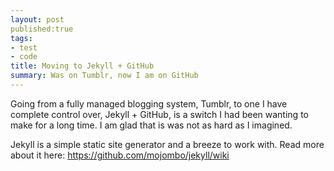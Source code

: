 ```yaml
---
layout: post
published:true
tags:
- test
- code
title: Moving to Jekyll + GitHub
summary: Was on Tumblr, now I am on GitHub
---
```


Going from a fully managed blogging system, Tumblr, to one I have complete control over, Jekyll + GitHub, is a switch I had been wanting to make for a long time.  I am glad that is was not as hard as I imagined.

Jekyll is a simple static site generator and a breeze to work with. Read more about it here: <https://github.com/mojombo/jekyll/wiki>

